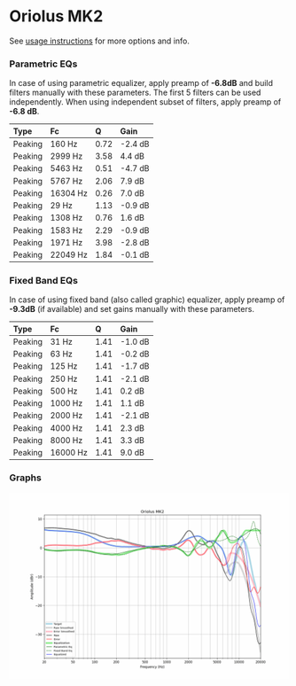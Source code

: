 # Oriolus MK2
See [usage instructions](https://github.com/jaakkopasanen/AutoEq#usage) for more options and info.

### Parametric EQs
In case of using parametric equalizer, apply preamp of **-6.8dB** and build filters manually
with these parameters. The first 5 filters can be used independently.
When using independent subset of filters, apply preamp of **-6.8 dB**.

| Type    | Fc       |    Q | Gain    |
|:--------|:---------|:-----|:--------|
| Peaking | 160 Hz   | 0.72 | -2.4 dB |
| Peaking | 2999 Hz  | 3.58 | 4.4 dB  |
| Peaking | 5463 Hz  | 0.51 | -4.7 dB |
| Peaking | 5767 Hz  | 2.06 | 7.9 dB  |
| Peaking | 16304 Hz | 0.26 | 7.0 dB  |
| Peaking | 29 Hz    | 1.13 | -0.9 dB |
| Peaking | 1308 Hz  | 0.76 | 1.6 dB  |
| Peaking | 1583 Hz  | 2.29 | -0.9 dB |
| Peaking | 1971 Hz  | 3.98 | -2.8 dB |
| Peaking | 22049 Hz | 1.84 | -0.1 dB |

### Fixed Band EQs
In case of using fixed band (also called graphic) equalizer, apply preamp of **-9.3dB**
(if available) and set gains manually with these parameters.

| Type    | Fc       |    Q | Gain    |
|:--------|:---------|:-----|:--------|
| Peaking | 31 Hz    | 1.41 | -1.0 dB |
| Peaking | 63 Hz    | 1.41 | -0.2 dB |
| Peaking | 125 Hz   | 1.41 | -1.7 dB |
| Peaking | 250 Hz   | 1.41 | -2.1 dB |
| Peaking | 500 Hz   | 1.41 | 0.2 dB  |
| Peaking | 1000 Hz  | 1.41 | 1.1 dB  |
| Peaking | 2000 Hz  | 1.41 | -2.1 dB |
| Peaking | 4000 Hz  | 1.41 | 2.3 dB  |
| Peaking | 8000 Hz  | 1.41 | 3.3 dB  |
| Peaking | 16000 Hz | 1.41 | 9.0 dB  |

### Graphs
![](./Oriolus%20MK2.png)